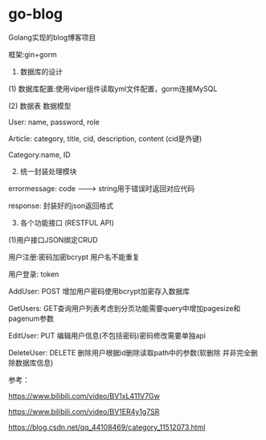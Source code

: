 # go-blog
Golang实现的blog博客项目

框架:gin+gorm

1. 数据库的设计

(1) 数据库配置:使用viper组件读取yml文件配置，gorm连接MySQL


(2) 数据表 数据模型

User: name, password, role

Article: category, title, cid, description, content  (cid是外键)

Category:name, ID


2. 统一封装处理模块

errormessage:  code ---> string用于错误时返回对应代码

response:  封装好的json返回格式



3. 各个功能接口 (RESTFUL API)


(1)用户接口JSON绑定CRUD

用户注册:密码加密bcrypt 用户名不能重复

用户登录: token


AddUser: POST 增加用户密码使用bcrypt加密存入数据库

GetUsers: GET查询用户列表考虑到分页功能需要query中增加pagesize和pagenum参数

EditUser: PUT 编辑用户信息(不包括密码)密码修改需要单独api

DeleteUser: DELETE 删除用户根据id删除读取path中的参数(软删除 并非完全删除数据库信息)




参考：

https://www.bilibili.com/video/BV1xL411V7Gw

https://www.bilibili.com/video/BV1ER4y1g7SR

https://blog.csdn.net/qq_44108469/category_11512073.html